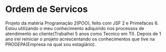 # Ordem de Servicos

Projeto da matéria Programação 2(POO), feito com JSF 2 e Primefaces 6.
Estou utilizando o meu conhecimento adiquirido nos processos de atendimento ao cliente(Trabalhei 5 anos como Tecnico em TI).
Depois de 1 ano irei reiniciar o projeto acrescentando os conhecimentos que tive na PRODEPA(Empresa na qual sou estagiário).
